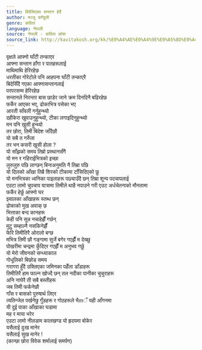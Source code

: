 ```yaml
---
title: बिदेसिएका सन्तान हेर्दै
author: मञ्जु काँचुली
genre: कविता
language: नेपाली
source: नेपाली - कविता कोश
source_link: http://kavitakosh.org/kk/%E0%A4%AE%E0%A4%9E%E0%A5%8D%E0%A4%9C%E0%A5%81_%E0%A4%95%E0%A4%BE%E0%A4%81%E0%A4%9A%E0%A5%81%E0%A4%B2%E0%A5%80
---
```


वृक्षले आफ्नो घाँटी तन्काएर  
आफ्ना सन्तान हाँगा र पातहरूलाई  
माथिमाथि हेरिरहेछ  
धरतीका गोरेटोले पनि आहपना घाँटी तन्काएरै  
बिदेसिँदै गएका आफ्नासन्तानलाई  
परपरसम्म हेरिरहेछ  
सन्तानले निरन्तर बास छाडेर जाने क्रम दिनदिनै बढिरहेछ  
फर्केर आएका भए, ढोकाभित्र पसेका भए  
आरती साँवली गर्नुहुन्थ्यो  
दहीकेरा खुवाउनुहुन्थ्यो, टीका लगाइदिनुहुन्थ्यो  
मन पनि खुसी हुन्थ्यो  
तर छोरा, तिमी बिदेश जाँदैछौ  
यो सबै त गरुँला  
तर भन कसरी खुसी होला ?  
यो साँझको समय तिम्रो प्रस्थानसँगै  
यो मन र गहिराईभित्रको इच्छा  
लुरुलुरु पछि लाग्छन् बिनाअनुमति नै तिम्रा पछि  
यो दिलको आँखा तिम्रै शिरको टीकामा टाँसिदिएको छु  
यो मनभित्रका ध्वनिका पाइलाहरू पछ्याउँदै छन् तिम्रा शून्य पदचापलाई  
एउटा लामो चुपचाप यात्रामा तिमीले थाहै नपाउने गरी एउट अर्धचेतनाको मौनतामा  
फर्केर हेर्छु आफ्नो घर  
झ्यालका आँखाहरू स्तब्ध छन्  
ढोकाको मुख अवाक् छ  
भित्ताका बन्द कानहरू  
केही पनि सुन्न नचाहेझैँ गर्छन्  
मुटु सम्हाल्नै नसकिनेझैँ  
फेरि तिमीतिरै ओरालो बग्छ  
मभित्र तिमी छौ गङ्गामा सुर्जे बगेर गएझैँ म देख्छु  
पोखरीमा चन्द्रमा कुँदिएर गएझैँ म अनुभव गर्छु  
यो मेरो जीवनको सन्ध्याकाल  
गोधूलिको बिछोड समय  
गरागरा हुँदै उक्लिएका जमिनका पहेँला डाँडाहरू  
तिमीतिरै हाम फाल्न खोज्दै छन् तल नदीका पानीका चुचुराहरू  
अनि नाघेरै ती सबै बस्तीहरू  
जब तिमी फर्कनेछौ  
गाँस र बासको पुरुषार्थ लिएर  
त्यतिन्जेल पर्खनेछु गुँडहरू र गोठहरूले भैmँ यही आँगनमा  
यी दुई पाका आँखाका घडामा  
मह र माया भरेर  
एउटा लामो नीलडाम कालखण्ड यो हृदयमा बोकेर  
यसैलाई दुःख मानेर  
यसैलाई सुख मानेर !  
(कान्छा छोरा विवेक शर्मालाई समर्पण)
